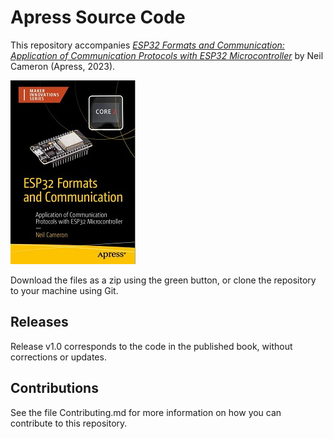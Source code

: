 # Apress Source Code

This repository accompanies [*ESP32 Formats and Communication: Application of Communication Protocols with ESP32 Microcontroller*](https://link.springer.com/book/10.1007/978-1-4842-9376-8) by Neil Cameron (Apress, 2023).

[comment]: #cover
![Cover image](9781484293782.JPG)

Download the files as a zip using the green button, or clone the repository to your machine using Git.

## Releases

Release v1.0 corresponds to the code in the published book, without corrections or updates.

## Contributions

See the file Contributing.md for more information on how you can contribute to this repository.

